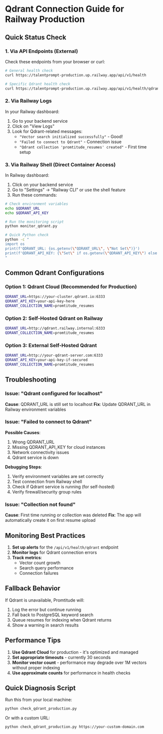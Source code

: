 # Qdrant Connection Guide for Railway Production

## Quick Status Check

### 1. Via API Endpoints (External)

Check these endpoints from your browser or curl:

```bash
# General health check
curl https://talentprompt-production.up.railway.app/api/v1/health

# Specific Qdrant health check
curl https://talentprompt-production.up.railway.app/api/v1/health/qdrant
```

### 2. Via Railway Logs

In your Railway dashboard:
1. Go to your backend service
2. Click on "View Logs"
3. Look for Qdrant-related messages:
   - `"Vector search initialized successfully"` - Good!
   - `"Failed to connect to Qdrant"` - Connection issue
   - `"Qdrant collection 'promtitude_resumes' created"` - First time setup

### 3. Via Railway Shell (Direct Container Access)

In Railway dashboard:
1. Click on your backend service
2. Go to "Settings" → "Railway CLI" or use the shell feature
3. Run these commands:

```bash
# Check environment variables
echo $QDRANT_URL
echo $QDRANT_API_KEY

# Run the monitoring script
python monitor_qdrant.py

# Quick Python check
python -c "
import os
print(f'QDRANT_URL: {os.getenv(\"QDRANT_URL\", \"Not Set\")}')
print(f'QDRANT_API_KEY: {\"Set\" if os.getenv(\"QDRANT_API_KEY\") else \"Not Set\"}')
"
```

## Common Qdrant Configurations

### Option 1: Qdrant Cloud (Recommended for Production)
```bash
QDRANT_URL=https://your-cluster.qdrant.io:6333
QDRANT_API_KEY=your-api-key-here
QDRANT_COLLECTION_NAME=promtitude_resumes
```

### Option 2: Self-Hosted Qdrant on Railway
```bash
QDRANT_URL=http://qdrant.railway.internal:6333
QDRANT_COLLECTION_NAME=promtitude_resumes
```

### Option 3: External Self-Hosted Qdrant
```bash
QDRANT_URL=http://your-qdrant-server.com:6333
QDRANT_API_KEY=your-api-key-if-secured
QDRANT_COLLECTION_NAME=promtitude_resumes
```

## Troubleshooting

### Issue: "Qdrant configured for localhost"
**Cause**: QDRANT_URL is still set to localhost
**Fix**: Update QDRANT_URL in Railway environment variables

### Issue: "Failed to connect to Qdrant"
**Possible Causes**:
1. Wrong QDRANT_URL
2. Missing QDRANT_API_KEY for cloud instances
3. Network connectivity issues
4. Qdrant service is down

**Debugging Steps**:
1. Verify environment variables are set correctly
2. Test connection from Railway shell
3. Check if Qdrant service is running (for self-hosted)
4. Verify firewall/security group rules

### Issue: "Collection not found"
**Cause**: First time running or collection was deleted
**Fix**: The app will automatically create it on first resume upload

## Monitoring Best Practices

1. **Set up alerts** for the `/api/v1/health/qdrant` endpoint
2. **Monitor logs** for Qdrant connection errors
3. **Track metrics**:
   - Vector count growth
   - Search query performance
   - Connection failures

## Fallback Behavior

If Qdrant is unavailable, Promtitude will:
1. Log the error but continue running
2. Fall back to PostgreSQL keyword search
3. Queue resumes for indexing when Qdrant returns
4. Show a warning in search results

## Performance Tips

1. **Use Qdrant Cloud** for production - it's optimized and managed
2. **Set appropriate timeouts** - currently 30 seconds
3. **Monitor vector count** - performance may degrade over 1M vectors without proper indexing
4. **Use approximate counts** for performance in health checks

## Quick Diagnosis Script

Run this from your local machine:

```bash
python check_qdrant_production.py
```

Or with a custom URL:

```bash
python check_qdrant_production.py https://your-custom-domain.com
```